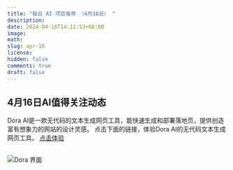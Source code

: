 ```yaml
---
title: "每日 AI 项目推荐 （4月16日） "
description: 
date: 2024-04-16T14:11:53+08:00
image: 
math: 
slug: apr-16
license: 
hidden: false
comments: true
draft: false
---
```


## 4月16日AI值得关注动态
Dora AI是一款无代码的文本生成网页工具，能快速生成和部署落地页，提供创造富有想象力的网站的设计灵感。
点击下面的链接，体验Dora AI的无代码文本生成网页工具。
[点击体验](https://www.dora.run/signup?utm_campaign=615023_615655&signature=250443bbcf9a5769870c4671347f293e)

##

![Dora 界面](/img/2024-04-16.png)
